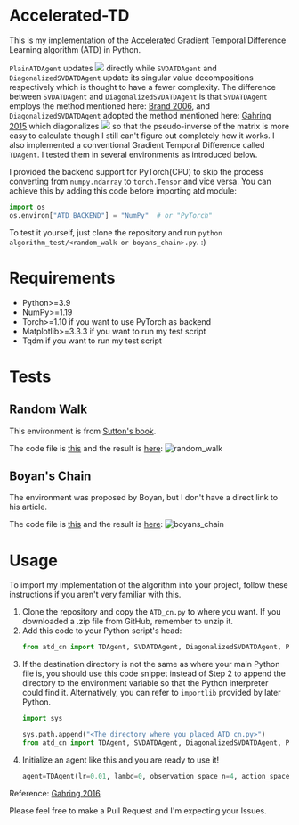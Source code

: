 # Accelerated-TD

This is my implementation of the Accelerated Gradient Temporal Difference Learning algorithm (ATD) in Python.

`PlainATDAgent` updates ![](https://latex.codecogs.com/svg.image?\mathbf{A}) directly while `SVDATDAgent` and `DiagonalizedSVDATDAgent` update its singular value decompositions respectively which is thought to have a fewer complexity. The difference between `SVDATDAgent` and `DiagonalizedSVDATDAgent` is that `SVDATDAgent` employs the method mentioned here: [Brand 2006](https://pdf.sciencedirectassets.com/271586/1-s2.0-S0024379506X04573/1-s2.0-S0024379505003812/main.pdf), and `DiagonalizedSVDATDAgent` adopted the method mentioned here: [Gahring 2015](https://arxiv.org/pdf/1511.08495) which diagonalizes ![](https://latex.codecogs.com/svg.image?\mathbf{\Sigma}) so that the pseudo-inverse of the matrix is more easy to calculate though I still can't figure out completely how it works.
I also implemented a conventional Gradient Temporal Difference called `TDAgent`. I tested them in several environments as introduced below.

I provided the backend support for PyTorch(CPU) to skip the process converting from `numpy.ndarray` to `torch.Tensor` and vice versa. You can achieve this by adding this code before importing atd module:
```python
import os
os.environ["ATD_BACKEND"] = "NumPy"  # or "PyTorch"
```

To test it yourself, just clone the repository and run `python algorithm_test/<random_walk or boyans_chain>.py`. :)

# Requirements

- Python>=3.9
- NumPy>=1.19
- Torch>=1.10 if you want to use PyTorch as backend
- Matplotlib>=3.3.3 if you want to run my test script
- Tqdm if you want to run my test script

# Tests

## Random Walk

This environment is from [Sutton's book](http://incompleteideas.net/book/RLbook2020.pdf).

The code file is [this](https://github.com/VEXLife/Accelerated-TD/blob/main/algorithm_test/random_walk.py) and the result is [here](https://github.com/VEXLife/Accelerated-TD/blob/main/figures/random_walk.png):
![random_walk](https://user-images.githubusercontent.com/36587232/142213323-8cbd7af5-d6f1-43e2-b19c-7a239af6d5d6.png)

## Boyan's Chain

The environment was proposed by Boyan, but I don't have a direct link to his article.

The code file is [this](https://github.com/VEXLife/Accelerated-TD/blob/main/algorithm_test/boyans_chain.py) and the result is [here](https://github.com/VEXLife/Accelerated-TD/blob/main/figures/boyans_chain.png):
![boyans_chain](https://user-images.githubusercontent.com/36587232/142213312-bf524974-1bc2-4388-b972-0b076a8084c2.png)

# Usage

To import my implementation of the algorithm into your project, follow these instructions if you aren't very familiar with this.
1. Clone the repository and copy the `ATD_cn.py` to where you want. If you downloaded a .zip file from GitHub, remember to unzip it.
2. Add this code to your Python script's head:
   ```python
   from atd_cn import TDAgent, SVDATDAgent, DiagonalizedSVDATDAgent, PlainATDAgent  # or any agent you want
   ```
3. If the destination directory is not the same as where your main Python file is, you should use this code snippet instead of Step 2 to append the directory to the environment variable so that the Python interpreter could find it. Alternatively, you can refer to `importlib` provided by later Python.
   ```python
   import sys

   sys.path.append("<The directory where you placed ATD_cn.py>")
   from atd_cn import TDAgent, SVDATDAgent, DiagonalizedSVDATDAgent, PlainATDAgent  # or any agent you want
   ```
4. Initialize an agent like this and you are ready to use it!
   ```python
   agent=TDAgent(lr=0.01, lambd=0, observation_space_n=4, action_space_n=2)
   ```

Reference: [Gahring 2016](https://arxiv.org/pdf/1611.09328.pdf)

Please feel free to make a Pull Request and I'm expecting your Issues.
